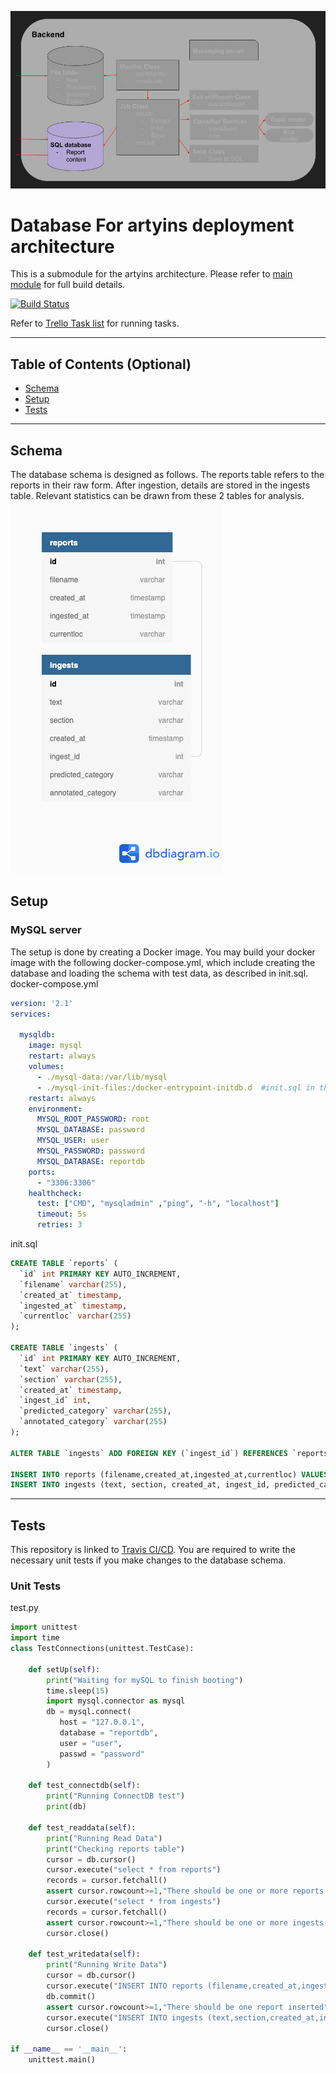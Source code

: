 [![Database](https://github.com/jax79sg/artyins-database/raw/master/images/SoftwareArchitectureDatabase.jpg)]()

# Database For artyins deployment architecture
This is a submodule for the artyins architecture. Please refer to [main module](https://github.com/jax79sg/artyins) for full build details.

[![Build Status](https://travis-ci.com/jax79sg/artyins-database.svg?branch=master)](https://travis-ci.com/jax79sg/artyins-database)

Refer to [Trello Task list](https://trello.com/c/gMsgraQm) for running tasks.

---

## Table of Contents (Optional)

- [Schema](#Schema)
- [Setup](#Setup)
- [Tests](#Tests)

---
## Schema
The database schema is designed as follows. The reports table refers to the reports in their raw form. After ingestion, details are stored in the ingests table. Relevant statistics can be drawn from these 2 tables for analysis.
[![Database](https://github.com/jax79sg/artyins-database/raw/master/images/Reports.png)]()

## Setup
### MySQL server
The setup is done by creating a Docker image. You may build your docker image with the following docker-compose.yml, which include creating the database and loading the schema with test data, as described in init.sql.
docker-compose.yml
```yml
version: '2.1'
services:

  mysqldb:
    image: mysql
    restart: always
    volumes:
      - ./mysql-data:/var/lib/mysql
      - ./mysql-init-files:/docker-entrypoint-initdb.d  #init.sql in this folder will be executed once
    restart: always
    environment:
      MYSQL_ROOT_PASSWORD: root
      MYSQL_DATABASE: password
      MYSQL_USER: user
      MYSQL_PASSWORD: password
      MYSQL_DATABASE: reportdb
    ports:
      - "3306:3306"
    healthcheck:
      test: ["CMD", "mysqladmin" ,"ping", "-h", "localhost"]
      timeout: 5s
      retries: 3
```
init.sql
```sql
CREATE TABLE `reports` (
  `id` int PRIMARY KEY AUTO_INCREMENT,
  `filename` varchar(255),
  `created_at` timestamp,
  `ingested_at` timestamp,
  `currentloc` varchar(255)
);

CREATE TABLE `ingests` (
  `id` int PRIMARY KEY AUTO_INCREMENT,
  `text` varchar(255),
  `section` varchar(255),
  `created_at` timestamp,
  `ingest_id` int,
  `predicted_category` varchar(255),
  `annotated_category` varchar(255)
);

ALTER TABLE `ingests` ADD FOREIGN KEY (`ingest_id`) REFERENCES `reports` (`id`);

INSERT INTO reports (filename,created_at,ingested_at,currentloc) VALUES ("hello.pdf","2019-12-31 12:12:12","2019-12-31 12:13:12","/home/user/reports/raw/");
INSERT INTO ingests (text, section, created_at, ingest_id, predicted_category, annotated_category) VALUES ('Hellow hellow','observation','2020-01-21 12:13:13',1,'PERSONNEL','PERSONNEL');

```
---

## Tests 
This repository is linked to [Travis CI/CD](https://travis-ci.com/jax79sg/artyins-database). You are required to write the necessary unit tests if you make changes to the database schema.

### Unit Tests
test.py
```python
import unittest
import time
class TestConnections(unittest.TestCase):

    def setUp(self):
        print("Waiting for mySQL to finish booting")
        time.sleep(15)
        import mysql.connector as mysql
        db = mysql.connect(
           host = "127.0.0.1",
           database = "reportdb",
           user = "user",
           passwd = "password"
        )
        
    def test_connectdb(self):
        print("Running ConnectDB test")
        print(db)

    def test_readdata(self):
        print("Running Read Data")
        print("Checking reports table")
        cursor = db.cursor()
        cursor.execute("select * from reports")
        records = cursor.fetchall()
        assert cursor.rowcount>=1,"There should be one or more reports records"
        cursor.execute("select * from ingests")
        records = cursor.fetchall()
        assert cursor.rowcount>=1,"There should be one or more ingests records"
        cursor.close()

    def test_writedata(self):
        print("Running Write Data")
        cursor = db.cursor()
        cursor.execute("INSERT INTO reports (filename,created_at,ingested_at,currentloc) VALUES (%s, %s, %s, %s)",("abc.pdf","2020-01-06 15:55:55","2020-01-06 16:33:33","/mnt/raw/reports/"))
        db.commit()
        assert cursor.rowcount>=1,"There should be one report inserted"
        cursor.execute("INSERT INTO ingests (text,section,created_at,ingest_id,predicted_category,annotated_category) VALUES (%s, %s, %s, %s,%s,%s)",("This is the weather for singapore","observation","2020-01-06 15:55:55","1","DOCTRINE","DOCTRINE")) 
        cursor.close()

if __name__ == '__main__':
    unittest.main()
```

